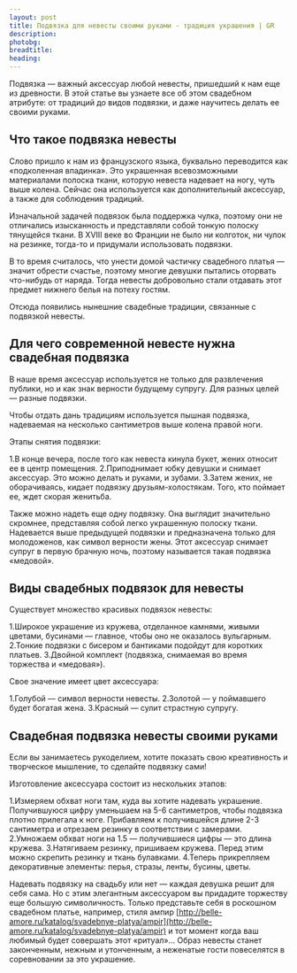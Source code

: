 ```yaml
---
layout: post
title: Подвязка для невесты своими руками - традиция украшения | GR
description: 
photobg: 
breadtitle:
heading:
---
```


Подвязка — важный аксессуар любой невесты, пришедший к нам еще из древности. В этой статье вы узнаете все об этом свадебном атрибуте: от традиций до видов подвязки, и даже научитесь делать ее своими руками.

## Что такое подвязка невесты

Слово пришло к нам из французского языка, буквально переводится как «подколенная впадинка». Это украшенная всевозможными материалами полоска ткани, которую невеста надевает на ногу, чуть выше колена. Сейчас она используется как дополнительный аксессуар, а также для соблюдения традиций.

Изначальной задачей подвязок была поддержка чулка, поэтому они не отличались изысканность и представляли собой тонкую полоску тянущейся ткани. В XVIII веке во Франции не было ни колготок, ни чулок на резинке, тогда-то и придумали использовать подвязки.

В то время считалось, что унести домой частичку свадебного платья — значит обрести счастье, поэтому многие девушки пытались оторвать что-нибудь от наряда. Тогда невесты добровольно стали отдавать этот предмет нижнего белья на потеху гостям.

Отсюда появились нынешние свадебные традиции, связанные с подвязкой невесты. 

## Для чего современной невесте нужна свадебная подвязка

В наше время аксессуар используется не только для развлечения публики, но и как знак верности будущему супругу. Для разных целей — разные подвязки.

Чтобы отдать дань традициям используется пышная подвязка, надеваемая на несколько сантиметров выше колена правой ноги.

Этапы снятия подвязки:

1.В конце вечера, после того как невеста кинула букет, жених относит ее в центр помещения.
2.Приподнимает юбку девушки и снимает аксессуар. Это можно делать и руками, и зубами.
3.Затем жених, не оборачиваясь, кидает подвязку друзьям-холостякам. Того, кто поймает ее, ждет скорая женитьба.

Также можно надеть еще одну подвязку. Она выглядит значительно скромнее, представляя собой легко украшенную полоску ткани. Надевается выше предыдущей подвязки и предназначена только для молодоженов, как символ верности жены. Этот аксессуар снимает супруг в первую брачную ночь, поэтому называется такая подвязка «медовой».

## Виды свадебных подвязок для невесты

Существует множество красивых подвязок невесты:

1.Широкое украшение из кружева, отделанное камнями, живыми цветами, бусинами — главное, чтобы оно не оказалось вульгарным.
2.Тонкие подвязки с бисером и бантиками подойдут для коротких платьев.
3.Двойной комплект (подвязка, снимаемая во время торжества и «медовая»).

Свое значение имеет цвет аксессуара:

1.Голубой — символ верности невесты.
2.Золотой — у поймавшего будет богатая жена.
3.Красный — сулит страстную супругу.

## Свадебная подвязка невесты своими руками

Если вы занимаетесь рукоделием, хотите показать свою креативность и творческое мышление, то сделайте подвязку сами!

Изготовление аксессуара состоит из нескольких этапов:

1.Измеряем обхват ноги там, куда вы хотите надевать украшение. Получившуюся цифру уменьшаем на 5-6 сантиметров, чтобы подвязка плотно прилегала к ноге. Прибавляем к получившейся длине 2-3 сантиметра и отрезаем резинку в соответствии с замерами.
2.Умножаем обхват ноги на 1.5 — получившиеся цифры — это длина кружева.
3.Натягиваем резинку, пришиваем кружева. Перед этим можно скрепить резинку и ткань булавками.
4.Теперь прикрепляем декоративные элементы: перья, стразы, ленты, бусины, цветы.

Надевать подвязку на свадьбу или нет — каждая девушка решит для себя сама. Но с этим элегантным аксессуаром вы придадите торжеству еще большую символичность. Только представьте себя в роскошном свадебном платье, например, стиля ампир [http://belle-amore.ru/katalog/svadebnye-platya/ampir](http://belle-amore.ru/katalog/svadebnye-platya/ampir) и тот момент когда ваш любимый будет совершать этот «ритуал»... Образ невесты станет законченным, нежным и утонченным, а неженатые гости повеселятся в соревновании за это украшение. 
